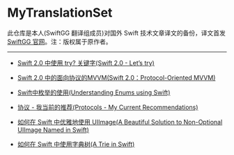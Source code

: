 # MyTranslationSet

此仓库是本人(SwiftGG 翻译组成员)对国外 Swift 技术文章译文的备份，译文首发 [SwiftGG 官网](http://swift.gg)。注：版权属于原作者。

---

* [Swift 2.0 中使用 try? 关键字(Swift 2.0 - Let’s try)](https://github.com/kevin833752/MyTranslationSet/blob/master/Swift%202.0%20%E4%B8%AD%E4%BD%BF%E7%94%A8%20try%3F%20%E5%85%B3%E9%94%AE%E5%AD%97(Swift%202.0%20-%20Let%E2%80%99s%20try).md)

* [Swift 2.0 中的面向协议的MVVM(Swift 2.0：Protocol-Oriented MVVM)](https://github.com/kevin833752/MyTranslationSet/blob/master/Swift%202.0%20%E4%B8%AD%E7%9A%84%E9%9D%A2%E5%90%91%E5%8D%8F%E8%AE%AE%E7%9A%84MVVM(Swift%202.0%EF%BC%9AProtocol-Oriented%20MVVM).md)

* [Swift中枚举的使用(Understanding Enums using Swift)](https://github.com/kevin833752/MyTranslationSet/blob/master/Swift%E4%B8%AD%E6%9E%9A%E4%B8%BE%E7%9A%84%E4%BD%BF%E7%94%A8(Understanding%20Enums%20using%20Swift).md)

* [协议 - 我当前的推荐(Protocols - My Current Recommendations)](https://github.com/kevin833752/MyTranslationSet/blob/master/%E5%8D%8F%E8%AE%AE%20-%20%E6%88%91%E5%BD%93%E5%89%8D%E7%9A%84%E6%8E%A8%E8%8D%90(Protocols%20-%20My%20Current%20Recommendations).md)

* [如何在 Swift 中优雅地使用 UIImage(A Beautiful Solution to Non-Optional UIImage Named in Swift)](https://github.com/kevin833752/MyTranslationSet/blob/master/%E5%A6%82%E4%BD%95%E5%9C%A8%20Swift%20%E4%B8%AD%E4%BC%98%E9%9B%85%E5%9C%B0%E4%BD%BF%E7%94%A8%20UIImage(A%20Beautiful%20Solution%20to%20Non-Optional%20UIImage%20Named%20in%20Swift).md)

* [如何在 Swift 中使用字典树(A Trie in Swift)](https://github.com/kevin833752/MyTranslationSet/blob/master/%E5%A6%82%E4%BD%95%E5%9C%A8%20Swift%20%E4%B8%AD%E4%BD%BF%E7%94%A8%E5%AD%97%E5%85%B8%E6%A0%91(A%20Trie%20in%20Swift).md) 